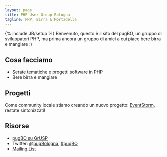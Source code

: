 ```yaml
---
layout: page
title: PHP User Group Bologna
tagline: PHP, Birra & Mortadella
---
```

{% include JB/setup %}
Benvenuto, questo è il sito del pugBO, un gruppo di sviluppatori PHP,
ma prima ancora un gruppo di amici a cui piace bere birra e mangiare :)

## Cosa facciamo
* Serate tematiche e progetti software in PHP
* Bere birra e mangiare

## Progetti
Come community locale stiamo creando un nuovo progetto: 
 [EventStorm](https://github.com/pugbo/eventstorm), restate sintonizzati!

## Risorse
* [pugBO su GrUSP](http://bologna.grusp.org/)
* Twitter: [@pugBologna](http://twitter.com/pugBologna), [#pugBO](https://twitter.com/search?q=%23pugBO)
* [Mailing List](http://bologna.grusp.org/mailing-list)
